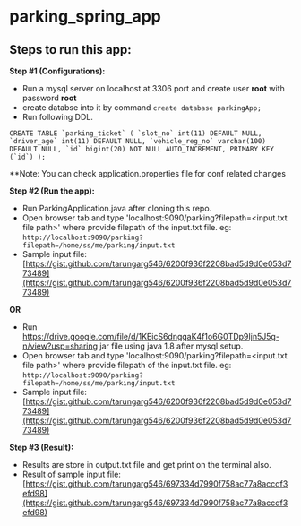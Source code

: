 

# parking_spring_app
## Steps to run this app:



**Step #1 (Configurations):**
 - Run a mysql server on localhost at 3306 port and create user **root** with password **root**
 - create databse into it by command `create database parkingApp;` 	
 - Run following DDL.
  
 ```CREATE TABLE `parking_ticket` (
  `slot_no` int(11) DEFAULT NULL,
  `driver_age` int(11) DEFAULT NULL,
  `vehicle_reg_no` varchar(100) DEFAULT NULL,
  `id` bigint(20) NOT NULL AUTO_INCREMENT,
  PRIMARY KEY (`id`)
); ```


 **Note: You can check application.properties file for conf related changes

**Step #2 (Run the app):**
 - Run ParkingApplication.java after cloning this repo.
 -  Open browser tab and type 'localhost:9090/parking?filepath=<input.txt file path>' where provide filepath of the input.txt file. eg: `http://localhost:9090/parking?filepath=/home/ss/me/parking/input.txt`
 - Sample input file: [https://gist.github.com/tarungarg546/6200f936f2208bad5d9d0e053d773489](https://gist.github.com/tarungarg546/6200f936f2208bad5d9d0e053d773489)

**OR**

 - Run https://drive.google.com/file/d/1KEicS6dnggaK4f1o6G0TDp9Ijn5J5g-n/view?usp=sharing jar file using java 1.8 after mysql setup.
 -  Open browser tab and type 'localhost:9090/parking?filepath=<input.txt file path>' where provide filepath of the input.txt file. eg: `http://localhost:9090/parking?filepath=/home/ss/me/parking/input.txt`
 - Sample input file: [https://gist.github.com/tarungarg546/6200f936f2208bad5d9d0e053d773489](https://gist.github.com/tarungarg546/6200f936f2208bad5d9d0e053d773489)

            

  
**Step #3 (Result):**
 - Results are store in output.txt file and get print on the terminal also.
 - Result of sample input file: [https://gist.github.com/tarungarg546/697334d7990f758ac77a8accdf3efd98](https://gist.github.com/tarungarg546/697334d7990f758ac77a8accdf3efd98)

